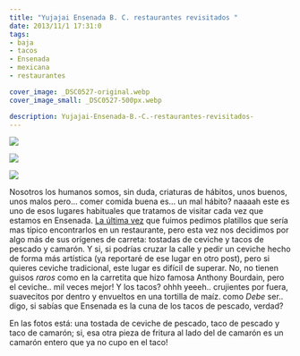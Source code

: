 ```yaml
---
title: "Yujajai Ensenada B. C. restaurantes revisitados "
date: 2013/11/1 17:31:0
tags: 
- baja
- tacos
- Ensenada
- mexicana
- restaurantes

cover_image: _DSC0527-original.webp
cover_image_small: _DSC0527-500px.webp

description: Yujajai-Ensenada-B.-C.-restaurantes-revisitados-
---
```



[![](_DSC0527)](_DSC0527-original.webp)

  

[![](_DSC0528)](_DSC0528-original.webp)

  

[![](_DSC0530)](_DSC0530-original.webp)

  
  
Nosotros los humanos somos, sin duda, criaturas de hábitos, unos buenos, unos malos pero... comer comida buena es... un mal hábito? naaaah este es uno de esos lugares habituales que tratamos de visitar cada vez que estamos en Ensenada. <a href="/2011/1/1/Yujajai-Ensenada-B.-C.-Restaurantes/">La última vez</a> que fuimos pedimos platillos que sería mas típico encontrarlos en un restaurante, pero esta vez nos decidimos por algo más de sus orígenes de carreta: tostadas de ceviche y tacos de pescado y camarón. Y si, si podrías cruzar la calle y pedir un ceviche hecho de forma más artística (ya reportaré de ese lugar en otro post), pero si quieres ceviche tradicional, este lugar es difícil de superar. No, no tienen guisos *raros* como en la carretita que hizo famosa Anthony Bourdain, pero el ceviche.. mil veces mejor! Y los tacos? ohhh yeeeh.. crujientes por fuera, suavecitos por dentro y envueltos en una tortilla de maíz. como _Debe_ ser.. digo, si sabías que Ensenada es la cuna de los tacos de pescado, verdad?  
  
En las fotos está: una tostada de ceviche de pescado, taco de pescado y taco de camarón; si, esa otra pieza de fritura al lado del de camarón es un camarón entero que ya no cupo en el taco!
